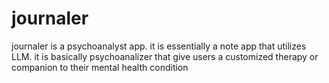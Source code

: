 # journaler
journaler is a psychoanalyst app. it is essentially a note app that utilizes LLM.
it is basically psychoanalizer that give users a customized therapy or companion to their mental health condition

